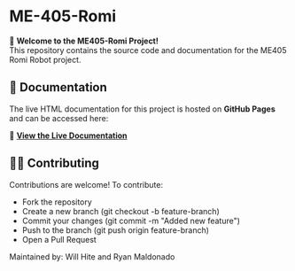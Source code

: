 # ME-405-Romi

🚀 **Welcome to the ME405-Romi Project!**  
This repository contains the source code and documentation for the ME405 Romi Robot project.

## 📖 Documentation
The live HTML documentation for this project is hosted on **GitHub Pages** and can be accessed here:

🔗 **[View the Live Documentation](https://roadkillwill.github.io/ME-405-Romi/)**

## 👩‍💻 Contributing
Contributions are welcome! To contribute:

- Fork the repository
- Create a new branch (git checkout -b feature-branch)
- Commit your changes (git commit -m "Added new feature")
- Push to the branch (git push origin feature-branch)
- Open a Pull Request

Maintained by: Will Hite and Ryan Maldonado
